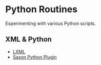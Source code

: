 # Python Routines
Experimenting with various Python scripts.

## XML & Python

- [LXML](https://lxml.de/xpathxslt.html)
- [Saxon Python Plugin](http://www.saxonica.com/saxon-c/documentation/index.html)
